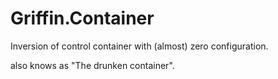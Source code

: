 Griffin.Container
=================

Inversion of control container with (almost) zero configuration.

also knows as "The drunken container".

